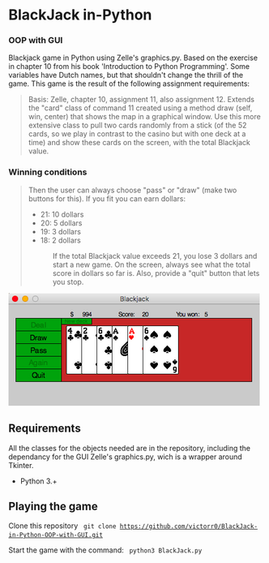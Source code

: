 # BlackJack in-Python ##
### OOP with GUI ###
Blackjack game in Python using Zelle's graphics.py. Based on the exercise in chapter 10 from his book 'Introduction to Python Programming'. Some variables have Dutch names, but that shouldn't change the thrill of the game. This game is the result of the following assignment requirements:
>Basis: Zelle, chapter 10, assignment 11, also assignment 12.
>Extends the "card" class of command 11 created using a method draw (self, win, center) that shows the map in a graphical window.
>Use this more extensive class to pull two cards randomly from a stick (of the 52 cards, so we play in contrast to the casino but with one deck at a time) and show these cards on the screen, with the total Blackjack value.
### Winning conditions ###
>Then the user can always choose "pass" or "draw" (make two buttons for this). If you fit you can earn dollars:
><ul>
><li>21: 10 dollars</li>
><li>20: 5 dollars</li>
><li>19: 3 dollars</li>
><li>18: 2 dollars</li>
><ul>
>If the total Blackjack value exceeds 21, you lose 3 dollars and start a new game.
>On the screen, always see what the total score in dollars so far is.
>Also, provide a "quit" button that lets you stop.


![Alt text](/blackjack_gui.jpg?raw=true "Example of the game")

## Requirements ##
All the classes for the objects needed are in the repository, including the dependancy for the GUI Zelle's graphics.py, wich is a wrapper around Tkinter.
<ul>
<li>Python 3.+</li>
</ul>

## Playing the game ##
Clone this repository
<code> git clone https://github.com/victorr0/BlackJack-in-Python-OOP-with-GUI.git </code>

Start the game with the command: 
<code> python3 BlackJack.py </code>

